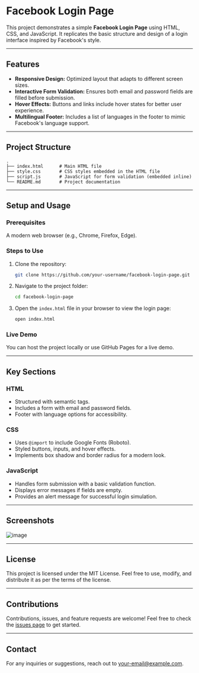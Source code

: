 # Facebook Login Page

This project demonstrates a simple **Facebook Login Page** using HTML, CSS, and JavaScript. It replicates the basic structure and design of a login interface inspired by Facebook's style.

---

## Features
- **Responsive Design:** Optimized layout that adapts to different screen sizes.
- **Interactive Form Validation:** Ensures both email and password fields are filled before submission.
- **Hover Effects:** Buttons and links include hover states for better user experience.
- **Multilingual Footer:** Includes a list of languages in the footer to mimic Facebook's language support.

---

## Project Structure

```plaintext
.
├── index.html      # Main HTML file
├── style.css       # CSS styles embedded in the HTML file
├── script.js       # JavaScript for form validation (embedded inline)
└── README.md       # Project documentation
```

---

## Setup and Usage

### Prerequisites
A modern web browser (e.g., Chrome, Firefox, Edge).

### Steps to Use
1. Clone the repository:
   ```bash
   git clone https://github.com/your-username/facebook-login-page.git
   ```
2. Navigate to the project folder:
   ```bash
   cd facebook-login-page
   ```
3. Open the `index.html` file in your browser to view the login page:
   ```bash
   open index.html
   ```

### Live Demo
You can host the project locally or use GitHub Pages for a live demo.

---

## Key Sections

### HTML
- Structured with semantic tags.
- Includes a form with email and password fields.
- Footer with language options for accessibility.

### CSS
- Uses `@import` to include Google Fonts (Roboto).
- Styled buttons, inputs, and hover effects.
- Implements box shadow and border radius for a modern look.

### JavaScript
- Handles form submission with a basic validation function.
- Displays error messages if fields are empty.
- Provides an alert message for successful login simulation.

---

## Screenshots
![image](https://github.com/user-attachments/assets/8cc60609-3dff-42c1-aead-0524eb04999d)


---

## License
This project is licensed under the MIT License. Feel free to use, modify, and distribute it as per the terms of the license.

---

## Contributions
Contributions, issues, and feature requests are welcome! Feel free to check the [issues page](https://github.com/your-username/facebook-login-page/issues) to get started.

---

## Contact
For any inquiries or suggestions, reach out to [your-email@example.com](mailto:your-email@example.com).

